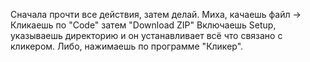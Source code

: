 Сначала прочти все действия, затем делай.
Миха, качаешь файл -> Кликаешь по "Code" затем "Download ZIP"
Включаешь Setup, указываешь директорию и он устанавливает всё что связано с кликером.
Либо, нажимаешь по программе "Кликер".
